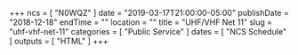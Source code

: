 +++
ncs = [ "N0WQZ" ]
date = "2019-03-17T21:00:00-05:00"
publishDate = "2018-12-18"
endTime = ""
location = ""
title = "UHF/VHF Net 11"
slug = "uhf-vhf-net-11"
categories = [ "Public Service" ]
dates = [ "NCS Schedule" ]
outputs = [ "HTML" ]
+++
